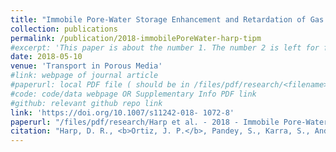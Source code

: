 ```yaml
---
title: "Immobile Pore-Water Storage Enhancement and Retardation of Gas Transport in Fractured Rock" 
collection: publications
permalink: /publication/2018-immobilePoreWater-harp-tipm
#excerpt: 'This paper is about the number 1. The number 2 is left for future work.'
date: 2018-05-10 
venue: 'Transport in Porous Media'
#link: webpage of journal article
#paperurl: local PDF file ( should be in /files/pdf/research/<filename>.pdf )
#code: code/data webpage OR Supplementary Info PDF link
#github: relevant github repo link
link: 'https://doi.org/10.1007/s11242-018- 1072-8'
paperurl: "/files/pdf/research/Harp et al. - 2018 - Immobile Pore-Water Storage Enhancement and Retardation of Gas Transport in Fractured Rock.pdf"
citation: "Harp, D. R., <b>Ortiz, J. P.</b>, Pandey, S., Karra, S., Anderson, D., Bradley, C., Viswanathan, H., & Stauffer, P. H. (2018). Immobile pore-water storage enhancement and retardation of gas transport in fractured rock. <i>Transport in Porous Media</i>, 124(2), 369-394."
---
```

<!-- This paper is about the number 1. The number 2 is left for future work. -->

<!-- [Download paper here](https://link.springer.com/content/pdf/10.1007/s11242-018-1072-8.pdf?pdf=button) -->

